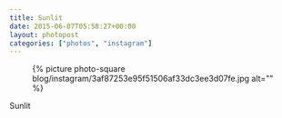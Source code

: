 ```yaml
---
title: Sunlit
date: 2015-06-07T05:58:27+00:00
layout: photopost
categories: ["photos", "instagram"]
---
```


<figure class="photo photo--square">
  {% picture photo-square blog/instagram/3af87253e95f51506af33dc3ee3d07fe.jpg alt="" %}
</figure>

Sunlit
